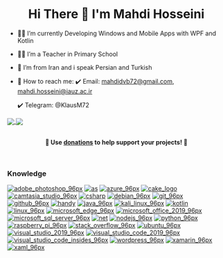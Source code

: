 <h1 align="center"> Hi There 👋 I'm Mahdi Hosseini</h1>

- 👩‍💻 I’m currently Developing Windows and Mobile Apps with WPF and Kotlin
- 👨‍🏫 I’m a Teacher in Primary School
- 🏴 I’m from Iran and i speak Persian and Turkish
- 🤙 How to reach me: 
     :heavy_check_mark: Email: mahdidvb72@gmail.com, mahdi.hosseini@iauz.ac.ir 

     :heavy_check_mark: Telegram: @KlausM72 

<a href="https://github.com/ghost1372">
  <img align="center" src="https://github-readme-stats.vercel.app/api?username=ghost1372&show_icons=true&count_private=true&include_all_commits=true" />
</a>
<a href="https://github.com/ghost1372">
  <img align="center" src="https://github-readme-stats.vercel.app/api/top-langs/?username=ghost1372&layout=compact&langs_count=12&hide=html,css" />
</a>


<br>
<br>
<p align="center">
	<b>🙌 Use <a href="https://blockchain.com/btc/payment_request?address=19cmmVkh4ZsEdrcumbRMvQXmCFfw8nAbX5&amount=0.00041825&message=Buy a cup of tea">donations</a> to help support <b>your</b> projects! 🙌</b>
</p>
<br>

### Knowledge

[![adobe_photoshop_96px](https://user-images.githubusercontent.com/9213496/100453274-f6af9e00-30cf-11eb-9007-d7264c399f8f.png)](https://www.adobe.com/products/photoshop.html) 
[![as](https://user-images.githubusercontent.com/9213496/100454663-9a9a4900-30d2-11eb-8e49-8949f91033f2.png)](https://developer.android.com/studio)
[![azure_96px](https://user-images.githubusercontent.com/9213496/100453281-f8796180-30cf-11eb-8713-5d46659acf9a.png)](https://azure.microsoft.com/en-us/)
[![cake_logo](https://user-images.githubusercontent.com/9213496/100454668-9c640c80-30d2-11eb-8a65-40433fdf733a.png)](https://cakebuild.net/)
[![camtasia_studio_96px](https://user-images.githubusercontent.com/9213496/100453284-f911f800-30cf-11eb-8891-c4103abda810.png)](https://www.techsmith.com/video-editor.html)
[![csharp](https://user-images.githubusercontent.com/9213496/100454535-5444ea00-30d2-11eb-8047-a98c45bf2a50.png)](https://docs.microsoft.com/en-us/dotnet/csharp/)
[![debian_96px](https://user-images.githubusercontent.com/9213496/100453290-fa432500-30cf-11eb-9793-f6abaa0ef8e8.png)](https://www.debian.org/)
[![git_96px](https://user-images.githubusercontent.com/9213496/100453292-fadbbb80-30cf-11eb-9730-f16051fe2e2f.png)](https://git-scm.com)
[![github_96px](https://user-images.githubusercontent.com/9213496/100454737-c289ac80-30d2-11eb-8dfd-186678751153.png)](https://github.com)
[![handy](https://user-images.githubusercontent.com/9213496/100454706-b3a2fa00-30d2-11eb-9e6d-8d4d8f3a4e44.png)](https://github.com/HandyOrg)
[![java_96px](https://user-images.githubusercontent.com/9213496/100453302-fc0ce880-30cf-11eb-865f-d20c961f7997.png)](https://www.java.com/en/)
[![kali_linux_96px](https://user-images.githubusercontent.com/9213496/100453307-fca57f00-30cf-11eb-9eaf-16fe03f3f611.png)](https://www.kali.org/)
[![kotlin](https://user-images.githubusercontent.com/9213496/100454537-55761700-30d2-11eb-915a-25ae7e09368e.png)](https://kotlinlang.org)
[![linux_96px](https://user-images.githubusercontent.com/9213496/100453313-fd3e1580-30cf-11eb-9880-3b6b268d663c.png)](https://www.linux.org/)
[![microsoft_edge_96px](https://user-images.githubusercontent.com/9213496/100454880-ffee3a00-30d2-11eb-83ff-4ee4be7dc86b.png)](https://www.microsoft.com/en-us/edge)
[![microsoft_office_2019_96px](https://user-images.githubusercontent.com/9213496/100453317-fe6f4280-30cf-11eb-8495-cf9ab170f5df.png)](https://www.office.com/)
[![microsoft_sql_server_96px](https://user-images.githubusercontent.com/9213496/100453323-fe6f4280-30cf-11eb-87cc-f3da8af32944.png)](https://www.microsoft.com/en-us/sql-server/sql-server-downloads)
[![net](https://user-images.githubusercontent.com/9213496/100454540-560ead80-30d2-11eb-8291-225f05f267f5.png)](https://github.com/dotnet/core)
[![nodejs_96px](https://user-images.githubusercontent.com/9213496/100453330-ffa06f80-30cf-11eb-8c71-d981220ca5be.png)](https://nodejs.org/en/)
[![python_96px](https://user-images.githubusercontent.com/9213496/100453333-00390600-30d0-11eb-902a-dfe24b9f45de.png)](https://www.python.org/)
[![raspberry_pi_96px](https://user-images.githubusercontent.com/9213496/100453335-00d19c80-30d0-11eb-8681-d11a2c0837df.png)](https://www.raspberrypi.org/)
[![stack_overflow_96px](https://user-images.githubusercontent.com/9213496/100453337-00d19c80-30d0-11eb-96ed-5725a0e40fb5.png)](https://stackoverflow.com/)
[![ubuntu_96px](https://user-images.githubusercontent.com/9213496/100453338-016a3300-30d0-11eb-91e9-ae4e1b1fc9d6.png)](https://ubuntu.com/)
[![visual_studio_2019_96px](https://user-images.githubusercontent.com/9213496/100453340-0202c980-30d0-11eb-86b9-c2c44c8fbfea.png)](https://visualstudio.microsoft.com/)
[![visual_studio_code_2019_96px](https://user-images.githubusercontent.com/9213496/100453343-029b6000-30d0-11eb-9f35-ddceaa73e0b1.png)](https://visualstudio.microsoft.com/)
[![visual_studio_code_insides_96px](https://user-images.githubusercontent.com/9213496/100453345-0333f680-30d0-11eb-9316-6156965bbc84.png)](https://visualstudio.microsoft.com/)
[![wordpress_96px](https://user-images.githubusercontent.com/9213496/100453347-03cc8d00-30d0-11eb-90f6-dde0e5a6136c.png)](https://wordpress.org/download/)
[![xamarin_96px](https://user-images.githubusercontent.com/9213496/100453351-04652380-30d0-11eb-82b7-2285ee259d96.png)](https://dotnet.microsoft.com/apps/xamarin)
[![xaml_96px](https://user-images.githubusercontent.com/9213496/100453354-04652380-30d0-11eb-87de-a577acd2f62f.png)](https://docs.microsoft.com/en-us/dotnet/desktop/wpf/fundamentals/xaml?view=netdesktop-5.0)
